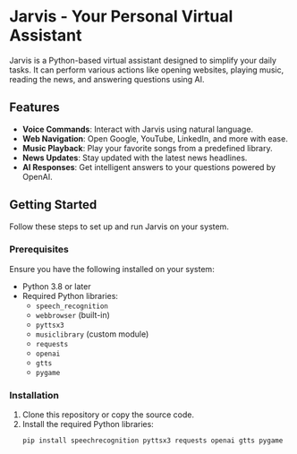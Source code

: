 # Jarvis - Your Personal Virtual Assistant

Jarvis is a Python-based virtual assistant designed to simplify your daily tasks. It can perform various actions like opening websites, playing music, reading the news, and answering questions using AI.

## Features

- **Voice Commands**: Interact with Jarvis using natural language.
- **Web Navigation**: Open Google, YouTube, LinkedIn, and more with ease.
- **Music Playback**: Play your favorite songs from a predefined library.
- **News Updates**: Stay updated with the latest news headlines.
- **AI Responses**: Get intelligent answers to your questions powered by OpenAI.

## Getting Started

Follow these steps to set up and run Jarvis on your system.

### Prerequisites

Ensure you have the following installed on your system:

- Python 3.8 or later
- Required Python libraries:
  - `speech_recognition`
  - `webbrowser` (built-in)
  - `pyttsx3`
  - `musiclibrary` (custom module)
  - `requests`
  - `openai`
  - `gtts`
  - `pygame`

### Installation

1. Clone this repository or copy the source code.
2. Install the required Python libraries:
   ```bash
   pip install speechrecognition pyttsx3 requests openai gtts pygame
